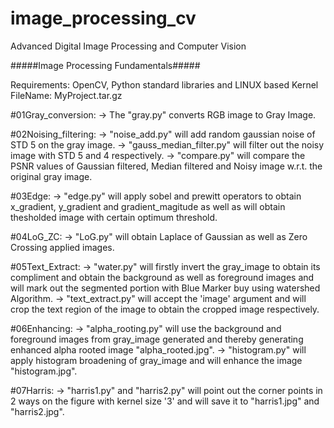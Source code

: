 # image_processing_cv
Advanced Digital Image Processing and Computer Vision

#####Image Processing Fundamentals#####

Requirements: OpenCV, Python standard libraries and LINUX based Kernel 
FileName: MyProject.tar.gz

#01Gray_conversion:
-> The "gray.py" converts RGB image to Gray Image.

#02Noising_filtering:
-> "noise_add.py" will add random gaussian noise of STD 5 on the gray image.
-> "gauss_median_filter.py" will filter out the noisy image with STD 5 and 4 respectively.
-> "compare.py" will compare the PSNR values of Gaussian filtered, Median filtered and Noisy image w.r.t. the original gray image.

#03Edge:
-> "edge.py" will apply sobel and prewitt operators to obtain x_gradient, y_gradient and gradient_magitude as well as will obtain thesholded image with certain optimum threshold.

#04LoG_ZC:
-> "LoG.py" will obtain Laplace of Gaussian as well as Zero Crossing applied images.

#05Text_Extract:
-> "water.py" will firstly invert the gray_image to obtain its compliment and obtain the background as well as foreground images and will mark out the segmented portion with Blue Marker buy using watershed Algorithm.
-> "text_extract.py" will accept the 'image' argument and will crop the text region of the image to obtain the cropped image respectively.

#06Enhancing:
-> "alpha_rooting.py" will use the background and foreground images from gray_image generated and thereby generating enhanced alpha rooted image "alpha_rooted.jpg".
-> "histogram.py" will apply histogram broadening of gray_image and will enhance the image "histogram.jpg".

#07Harris:
-> "harris1.py" and "harris2.py" will point out the corner points in 2 ways on the figure with kernel size '3' and will save it to "harris1.jpg" and "harris2.jpg".
